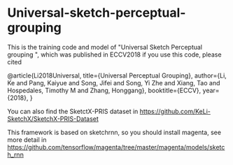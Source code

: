 # Universal-sketch-perceptual-grouping
This is the training code and model of "Universal Sketch Perceptual grouping ", which was published in ECCV2018
if you use this code, please cited

@article{Li2018Universal,
  title={Universal Perceptual Grouping},
  author={Li, Ke and Pang, Kaiyue and Song, Jifei and Song, Yi Zhe and Xiang, Tao and Hospedales, Timothy M and Zhang, Honggang},
  booktitle={ECCV},
  year={2018},
}

You can also find the SketctX-PRIS dataset in 
https://github.com/KeLi-SketchX/SketchX-PRIS-Dataset


This framework is based on sketchrnn, so you should install magenta, see more detail in https://github.com/tensorflow/magenta/tree/master/magenta/models/sketch_rnn
